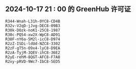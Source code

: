 ## 2024-10-17 21 : 00 的 GreenHub 许可证
```
R344-Wnah-L31h-0YC8-CD4B
R32v-V2qD-jJvg-DEC8-09B3
R30k-DOzk-noK1-25C8-1987
R30c-PQ54-xw2X-WpC8-AD91
R30F-nY6a-5M2l-icC8-D974
R2zZ-ISDi-ldUd-NZC8-3302
R2zF-gT5n-O9x4-lyC8-D9EA
R2zA-TyjM-3QEV-ihC8-36E2
R2yE-rehM-8QGT-AFC8-F7A8
R2xy-pRVD-9Wc7-IbC8-5ED5
```
